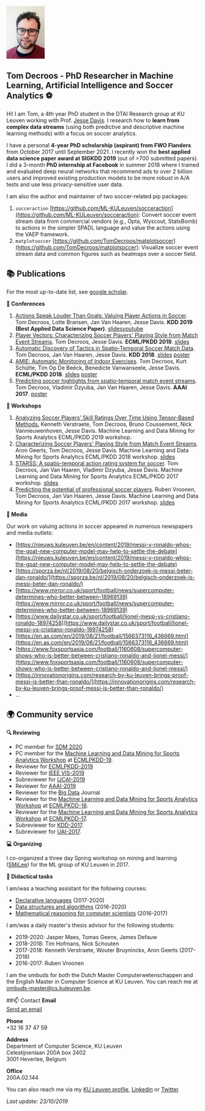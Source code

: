 ![](selfie_tom.jpg)

## Tom Decroos - PhD Researcher in Machine Learning, Artificial Intelligence and Soccer Analytics :soccer:
Hi! I am Tom, a 4th year PhD student in the DTAI Research group at KU Leuven working with Prof. [Jesse Davis](https://people.cs.kuleuven.be/~jesse.davis/). I research how to **learn from complex data streams** (using both predictive and descriptive machine learning methods) with a focus on soccer analytics.

I have a personal **4-year PhD scholarship (aspirant) from FWO Flanders** from October 2017 until September 2021. I recently won the **best applied data science paper award at SIGKDD 2019** (out of >700 submitted papers). I did a 3-month **PhD internship at Facebook** in summer 2018 where I trained and evaluated deep neural networks that recommend ads to over 2 billion users and improved existing production models to be more robust in A/A tests and use less privacy-sensitive user data.

I am also the author and maintainer of two soccer-related pip packages:
1. `socceraction` [https://github.com/ML-KULeuven/socceraction](https://github.com/ML-KULeuven/socceraction): Convert soccer event stream data from commercial vendors (e.g., Opta, Wyscout, StatsBomb) to actions in the simpler SPADL language and value the actions using the VAEP framework.
2. `matplotsoccer` [https://github.com/TomDecroos/matplotsoccer](https://github.com/TomDecroos/matplotsoccer): Visualize soccer event stream data and common figures such as heatmaps over a soccer field.

## :books: Publications

For the most up-to-date list, see [google scholar](https://scholar.google.be/citations?user=qjT9xpQAAAAJ&hl=en).

**:blue_book: Conferences**
1. [Actions Speak Louder Than Goals: Valuing Player Actions in Soccer](reports/kdd19_tomd.pdf). Tom Decroos, Lotte Bransen, Jan Van Haaren, Jesse Davis. **KDD 2019 (Best Applied Data Science  Paper)**. [slides](reports/kdd2019_tomd_slides.pdf)[youtube](https://www.youtube.com/watch?v=S_WJwqfVNis])
2. [Player Vectors: Characterizing Soccer Players' Playing Style from Match Event Streams](reports/ecml19_tomd.pdf). Tom Decroos, Jesse Davis. **ECML/PKDD 2019**. [slides](reports/playing-style-wide-v2.pdf)
3. [Automatic Discovery of Tactics in Spatio-Temporal Soccer Match Data](https://lirias.kuleuven.be/retrieve/510838).
Tom Decroos, Jan Van Haaren, Jesse Davis. **KDD 2018**.
[slides](reports/tactics-wide-v2.pdf) [poster](reports/tactics-poster.pdf)
4. [AMIE: Automatic Monitoring of Indoor Exercises](https://lirias.kuleuven.be/retrieve/514399). Tom Decroos, Kurt Schütte, Tim Op De Beéck, Benedicte Vanwanseele, Jesse Davis. **ECML/PKDD 2018**.
[slides](reports/amie-v3.pptx) [poster](reports/amie-poster.pdf)
5. [Predicting soccer highlights from spatio-temporal match event streams](https://lirias.kuleuven.be/retrieve/415729). Tom Decroos, Vladimir Dzyuba, Jan Van Haaren, Jesse Davis. **AAAI 2017**. [poster](reports/AAAI17poster.pdf)

**:orange_book: Workshops**
1. [Analyzing Soccer Players’ Skill Ratings Over Time Using Tensor-Based Methods.](reports/mlsa19-verstraete.pdf) Kenneth Verstraete, Tom Decroos, Bruno Coussement, Nick Vannieuwenhoven, Jesse Davis. Machine Learning and Data Mining for Sports Analytics ECML/PKDD 2019 workshop.
2. [Characterizing Soccer Players' Playing Style from Match Event Streams](https://lirias.kuleuven.be/retrieve/517045). Aron Geerts, Tom Decroos, Jesse Davis. Machine Learning and Data Mining for Sports Analytics ECML/PKDD 2018 workshop.
[slides](reports/player-vectors-v2.pptx)
3. [STARSS: A spatio-temporal action rating system for soccer](https://lirias.kuleuven.be/retrieve/465691). Tom Decroos, Jan Van Haaren, Vladimir Dzyuba, Jesse Davis. Machine Learning and Data Mining for Sports Analytics ECML/PKDD 2017 workshop.
[slides](reports/STARSS.pdf)
4. [Predicting the potential of professional soccer players](https://lirias.kuleuven.be/retrieve/465703). Ruben Vroonen, Tom Decroos, Jan Van Haaren, Jesse Davis. Machine Learning and Data Mining for Sports Analytics ECML/PKDD 2017 workshop. [slides](reports/APROPOS.pdf)

**:newspaper: Media**

Our work on valuing actions in soccer appeared in numerous newspapers and media outlets:
- [https://nieuws.kuleuven.be/en/content/2019/messi-v-ronaldo-whos-the-goat-new-computer-model-may-help-to-settle-the-debate](https://nieuws.kuleuven.be/en/content/2019/messi-v-ronaldo-whos-the-goat-new-computer-model-may-help-to-settle-the-debate)
- [https://sporza.be/nl/2019/08/20/belgisch-onderzoek-is-messi-beter-dan-ronaldo/](https://sporza.be/nl/2019/08/20/belgisch-onderzoek-is-messi-beter-dan-ronaldo/)
- [https://www.mirror.co.uk/sport/football/news/supercomputer-determines-who-better-between-18969139](https://www.mirror.co.uk/sport/football/news/supercomputer-determines-who-better-between-18969139)
- [https://www.dailystar.co.uk/sport/football/lionel-messi-vs-cristiano-ronaldo-18974258](https://www.dailystar.co.uk/sport/football/lionel-messi-vs-cristiano-ronaldo-18974258)
- [https://en.as.com/en/2019/08/21/football/1566373116_436669.html](https://en.as.com/en/2019/08/21/football/1566373116_436669.html)
- [https://www.foxsportsasia.com/football/1160608/supercomputer-shows-who-is-better-between-cristiano-ronaldo-and-lionel-messi/](https://www.foxsportsasia.com/football/1160608/supercomputer-shows-who-is-better-between-cristiano-ronaldo-and-lionel-messi/)
- [https://innovationorigins.com/research-by-ku-leuven-brings-proof-messi-is-better-than-ronaldo/](https://innovationorigins.com/research-by-ku-leuven-brings-proof-messi-is-better-than-ronaldo/)
- ...

## :earth_africa: Community service

**:mag: Reviewing**
- PC member for [SDM 2020](https://www.siam.org/conferences/cm/conference/sdm20)
- PC member for the [Machine Learning and Data Mining for Sports Analytics Workshop](https://dtai.cs.kuleuven.be/events/MLSA19) at [ECMLPKDD-19](http://ecmlpkdd2019.org/).
- Reviewer for [ECMLPKDD-2019](http://www.ecmlpkdd2019.org/) 
- Reviewer for [IEEE VIS-2019](http://ieeevis.org/year/2019/welcome)
- Subreviewer for [IJCAI-2019](https://ijcai19.org/)
- Reviewer for [AAAI-2019](https://aaai.org/Conferences/AAAI-19/)
- Reviewer for the [Big Data](https://home.liebertpub.com/publications/big-data/611/overview) Journal
- Reviewer for the [Machine Learning and Data Mining for Sports Analytics Workshop](https://dtai.cs.kuleuven.be/events/MLSA18) at [ECMLPKDD-18](http://ecmlpkdd2018.org/).
- Reviewer for the [Machine Learning and Data Mining for Sports Analytics Workshop](https://dtai.cs.kuleuven.be/events/MLSA17) at [ECMLPKDD-17](http://ecmlpkdd2019.org/).
- Subreviewer for [KDD-2017](http://www.kdd.org/kdd2017/).
- Subreviewer for [UAI-2017](http://auai.org/uai2017/index.php).

**:computer: Organizing**

I co-organized a three day Spring workshop on mining and learning ([SMiLee](https://dtai.cs.kuleuven.be/smilee/)) for the ML group of KU Leuven in 2017.

**:school: Didactical tasks**

I am/was a teaching assistant for the following courses:
- [Declarative languages](https://onderwijsaanbod.kuleuven.be/2019/syllabi/e/H0N03AE.htm#activetab=doelstellingen_idp12290864) (2017-2020)
- [Data structures and algorithms](https://onderwijsaanbod.kuleuven.be/2019/syllabi/n/G0P81AN.htm#activetab=doelstellingen_idp745648) (2016-2020)
- [Mathematical reasoning for computer scientists](https://onderwijsaanbod.kuleuven.be/syllabi/n/G0U41AN.htm#activetab=doelstellingen_idm11217472) (2016-2017)
    
I am/was a daily master's thesis advisor for the following students:
- 2019-2020: Jasper Maes, Tomas Geens, James Defauw 
- 2018-2018: Tim Hofmans, Nick Schouten
- 2017-2018: Kenneth Verstraete, Wouter Bruyninckx, Aron Geerts (2017-2018)
- 2016-2017: Ruben Vroonen

I am the ombuds for both the Dutch Master Computerwetenschappen and the English Master in Computer Science at KU Leuven. You can reach me at ombuds-master@cs.kuleuven.be.

##:mailbox: Contact
**Email**  
[Send an email](https://people.cs.kuleuven.be/cgi-bin/e-post.pl?epost=Tom.Decroos)  

**Phone**  
+32 16 37 47 59  

**Address**  
Department of Computer Science, KU Leuven  
Celestijnenlaan 200A box 2402  
3001 Heverlee, Belgium  

**Office**  
200A.02.144

You can also reach me via my [KU Leuven profile](https://www.kuleuven.be/wieiswie/en/person/00085417), [LinkedIn](https://www.linkedin.com/in/tom-decroos-97488980/) or [Twitter](https://twitter.com/TomDecroos).

_Last update: 23/10/2019_
